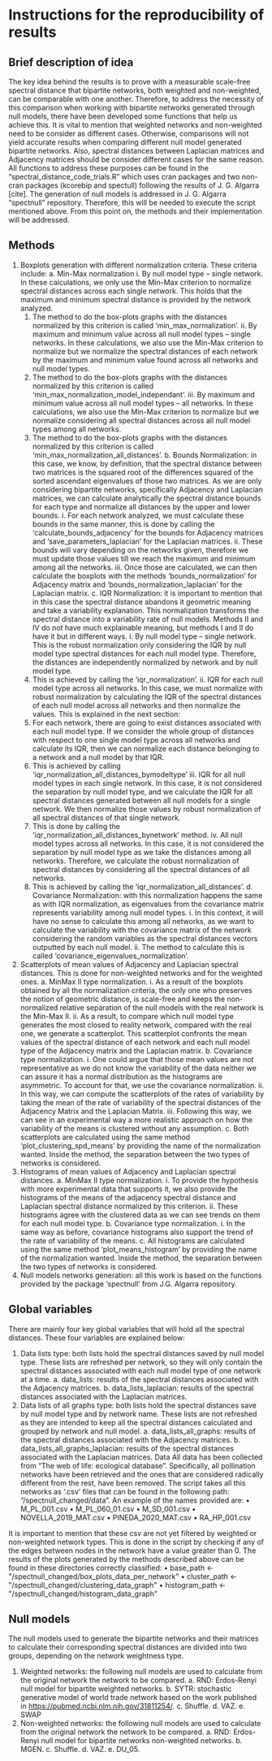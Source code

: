 # Instructions for the reproducibility of results
## Brief description of idea
The key idea behind the results is to prove with a measurable scale-free spectral distance that bipartite networks, both weighted and non-weighted, can be comparable with one another.
Therefore, to address the necessity of this comparison when working with bipartite networks generated through null models, there have been developed some functions that help us achieve this.
It is vital to mention that weighted networks and non-weighted need to be consider as different cases. Otherwise, comparisons will not yield accurate results when comparing different null model generated bipartite networks. Also, spectral distances between Laplacian matrices and Adjacency matrices should be consider different cases for the same reason.
All functions to address these purposes can be found in the “spectral_distance_code_trials.R” which uses cran packages and two non-cran packages (kcorebip and spectull) following the results of J. G. Algarra [cite]. 
The generation of null models is addressed in J. G. Algarra “spectnull” repository. Therefore, this will be needed to execute the script mentioned above.
From this point on, the methods and their implementation will be addressed.
## Methods
1.	Boxplots generation with different normalization criteria. These criteria include:
  a.	Min-Max normalization
    i.	By null model type – single network. In these calculations, we only use the Min-Max criterion to normalize spectral distances across each single network. This holds that the maximum and minimum spectral distance is provided by the network analyzed.
      1.	The method to do the box-plots graphs with the distances normalized by this criterion is called ‘min_max_normalization’. 
    ii.	By maximum and minimum value across all null model types – single networks. In these calculations, we also use the Min-Max criterion to normalize but we normalize the spectral distances of each network by the maximum and minimum value found across all networks and null model types.
      1.	The method to do the box-plots graphs with the distances normalized by this criterion is called ‘min_max_normalization_model_independant’.
    iii.	By maximum and minimum value across all null model types – all networks. In these calculations, we also use the Min-Max criterion to normalize but we normalize considering all spectral distances across all null model types among all networks.
      1.	The method to do the box-plots graphs with the distances normalized by this criterion is called ‘min_max_normalization_all_distances’.
  b.	Bounds Normalization: in this case, we know, by definition, that the spectral distance between two matrices is the squared root of the differences squared of the sorted ascendant eigenvalues of those two matrices. As we are only considering bipartite networks, specifically Adjacency and Laplacian matrices, we can calculate analytically the spectral distance bounds for each type and normalize all distances by the upper and lower bounds.
    i.	For each network analyzed, we must calculate these bounds in the same manner, this is done by calling the ‘calculate_bounds_adjacency’ for the bounds for Adjacency matrices and ‘save_parameters_laplacian’ for the Laplacian matrices.
    ii.	These bounds will vary depending on the networks given, therefore we must update those values till we reach the maximum and minimum among all the networks.
    iii.	Once those are calculated, we can then calculate the boxplots with the methods ‘bounds_normalization’ for Adjacency matrix and ‘bounds_normalization_laplacian’ for the Laplacian matrix.
  c.	IQR Normalization: it is important to mention that in this case the spectral distance abandons it geometric meaning and take a variability explanation. This normalization transforms the spectral distance into a variability rate of null models. Methods II and IV do not have much explainable meaning, but methods I and II do have it but in different ways.
    i.	By null model type – single network. This is the robust normalization only considering the IQR by null model type spectral distances for each null model type. Therefore, the distances are independently normalized by network and by null model type.
      1.	This is achieved by calling the ‘iqr_normalization’.
    ii.	IQR for each null model type across all networks. In this case, we must normalize with robust normalization by calculating the IQR of the spectral distances of each null model across all networks and then normalize the values. This is explained in the next section:
      1.	For each network, there are going to exist distances associated with each null model type. If we consider the whole group of distances with respect to one single model type across all networks and calculate its IQR, then we can normalize each distance belonging to a network and a null model by that IQR. 
      2.	This is achieved by calling ‘iqr_normalization_all_distances_bymodeltype’
    iii.	IQR for all null model types in each single network. In this case, it is not considered the separation by null model type, and we calculate the IQR for all spectral distances generated between all null models for a single network. We then normalize those values by robust normalization of all spectral distances of that single network.
      1.	This is done by calling the ‘iqr_normalization_all_distances_bynetwork’ method.
    iv.	All null model types across all networks. In this case, it is not considered the separation by null model type as we take the distances among all networks. Therefore, we calculate the robust normalization of spectral distances by considering all the spectral distances of all networks.
      1.	This is achieved by calling the ‘iqr_normalization_all_distances’.
  d.	Covariance Normalization: with this normalization happens the same as with IQR normalization, as eigenvalues from the covariance matrix represents variability among null model types.
    i.	In this context, it will have no sense to calculate this among all networks, as we want to calculate the variability with the covariance matrix of the network considering the random variables as the spectral distances vectors outputted by each null model.
    ii.	The method to calculate this is called ‘covariance_eigenvalues_normalization’.
2.	Scatterplots of mean values of Adjacency and Laplacian spectral distances. This is done for non-weighted networks and for the weighted ones.
  a.	MinMax II type normalization.
    i.	As a result of the boxplots obtained by all the normalization criteria, the only one who preserves the notion of geometric distance, is scale-free and keeps the non-normalized relative separation of the null models with the real network is the Min-Max II. 
    ii.	As a result, to compare which null model type generates the most closed to reality network, compared with the real one, we generate a scatterplot. This scatterplot confronts the mean values of the spectral distance of each network and each null model type of the Adjacency matrix and the Laplacian matrix.
  b.	Covariance type normalization.
    i.	One could argue that those mean values are not representative as we do not know the variability of the data neither we can assure it has a normal distribution as the histograms are asymmetric. To account for that, we use the covariance normalization.
    ii.	In this way, we can compute the scatterplots of the rates of variability by taking the mean of the rate of variability of the spectral distances of the Adjacency Matrix and the Laplacian Matrix.
    iii.	Following this way, we can see in an experimental way a more realistic approach on how the variability of the means is clustered without any assumption.
  c.	Both scatterplots are calculated using the same method ‘plot_clustering_spd_means’ by providing the name of the normalization wanted. Inside the method, the separation between the two types of networks is considered.
3.	Histograms of mean values of Adjacency and Laplacian spectral distances.
  a.	MinMax II type normalization.
    i.	To provide the hypothesis with more experimental data that supports it, we also provide the histograms of the means of the adjacency spectral distance and Laplacian spectral distance normalized by this criterion.
    ii.	These histograms agree with the clustered data as we can see trends on them for each null model type.
  b.	Covariance type normalization.
    i.	In the same way as before, covariance histograms also support the trend of the rate of variability of the means. 
  c.	All histograms are calculated using the same method ‘plot_means_histogram’ by providing the name of the normalization wanted. Inside the method, the separation between the two types of networks is considered.
4.	Null models networks generation: all this work is based on the functions provided by the package ‘spectnull’ from J.G. Algarra repository.
## Global variables
There are mainly four key global variables that will hold all the spectral distances. These four variables are explained below:
1.	Data lists type: both lists hold the spectral distances saved by null model type. These lists are refreshed per network, so they will only contain the spectral distances associated with each null model type of one network at a time.
  a.	data_lists: results of the spectral distances associated with the Adjacency matrices.
  b.	data_lists_laplacian: results of the spectral distances associated with the Laplacian matrices.
2.	Data lists of all graphs type: both lists hold the spectral distances save by null model type and by network name. These lists are not refreshed as they are intended to keep all the spectral distances calculated and grouped by network and null model.
  a.	data_lists_all_graphs: results of the spectral distances associated with the Adjacency matrices.
  b.	data_lists_all_graphs_laplacian: results of the spectral distances associated with the Laplacian matrices.
Data
All data has been collected from “The web of life: ecological database”. Specifically, all pollination networks have been retrieved and the ones that are considered radically different from the rest, have been removed.
The script takes all this networks as ‘.csv’ files that can be found in the following path: “/spectnull_changed/data”.
An example of the names provided are:
•	M_PL_001.csv
•	M_PL_060_01.csv
•	M_SD_001.csv
•	NOVELLA_2019_MAT.csv
•	PINEDA_2020_MAT.csv
•	RA_HP_001.csv

It is important to mention that these csv are not yet filtered by weighted or non-weighted network types. This is done in the script by checking if any of the edges between nodes in the network have a value greater than 0.
The results of the plots generated by the methods described above can be found in these directories correctly classified:
•	base_path <- "/spectnull_changed/box_plots_data_per_network"
•	cluster_path <- "/spectnull_changed/clustering_data_graph"
•	histogram_path <- "/spectnull_changed/histogram_data_graph"

## Null models
The null models used to generate the bipartite networks and their matrices to calculate their corresponding spectral distances are divided into two groups, depending on the network weightness type.
1.	Weighted networks: the following null models are used to calculate from the original network the network to be compared.
  a.	RND: Erdos-Renyi null model for bipartite weighted networks.
  b.	SYTR: stochastic generative model of world trade network based on the work published in https://pubmed.ncbi.nlm.nih.gov/31811254/. 
  c.	Shuffle.
  d.	VAZ.
  e.	SWAP
2.	Non-weighted networks: the following null models are used to calculate from the original network the network to be compared.
  a.	RND: Erdos-Renyi null model for bipartite networks non-weighted networks.
  b.	MGEN.
  c.	Shuffle.
  d.	VAZ.
  e.	DU_05.
